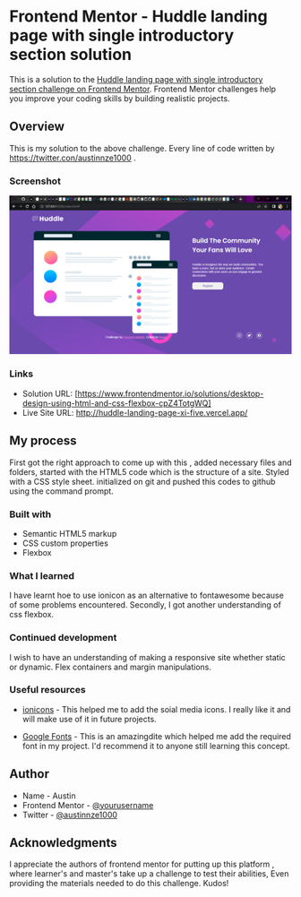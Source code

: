 # Frontend Mentor - Huddle landing page with single introductory section solution

This is a solution to the [Huddle landing page with single introductory section challenge on Frontend Mentor](https://www.frontendmentor.io/challenges/huddle-landing-page-with-a-single-introductory-section-B_2Wvxgi0). Frontend Mentor challenges help you improve your coding skills by building realistic projects.

## Overview

This is my solution to the above challenge.
Every line of code written by https://twitter.con/austinnze1000 .

### Screenshot

![](./images/screenshot.png)

### Links

- Solution URL: [https://www.frontendmentor.io/solutions/desktop-design-using-html-and-css-flexbox-cpZ4TotgWQ]
- Live Site URL: http://huddle-landing-page-xi-five.vercel.app/

## My process

First got the right approach to come up with this , added necessary files and folders,
started with the HTML5 code which is the structure of a site.
Styled with a CSS style sheet.
initialized on git and pushed this codes to github using the command prompt.

### Built with

- Semantic HTML5 markup
- CSS custom properties
- Flexbox

### What I learned

I have learnt hoe to use ionicon as an alternative to fontawesome because of some problems encountered.
Secondly, I got another understanding of css flexbox.



### Continued development

I wish to have an understanding of making a responsive site whether static or dynamic.
Flex containers and margin manipulations.


### Useful resources

- [ionicons](https://ionicons.com) - This helped me to add the soial media icons.
  I really like it and will make use of it in future projects.

- [Google Fonts](https://fonts.google.com) - This is an amazingdite which helped me add the required font in my project.
  I'd recommend it to anyone still learning this concept.


## Author

- Name - Austin
- Frontend Mentor - [@yourusername](https://www.frontendmentor.io/profile/yourusername)
- Twitter - [@austinnze1000](https://www.twitter.com/austinnze1000)


## Acknowledgments

I appreciate the authors of frontend mentor for putting up this platform ,
where learner's and master's take up a challenge to test their abilities,
Even providing the materials needed to do this challenge. Kudos!
